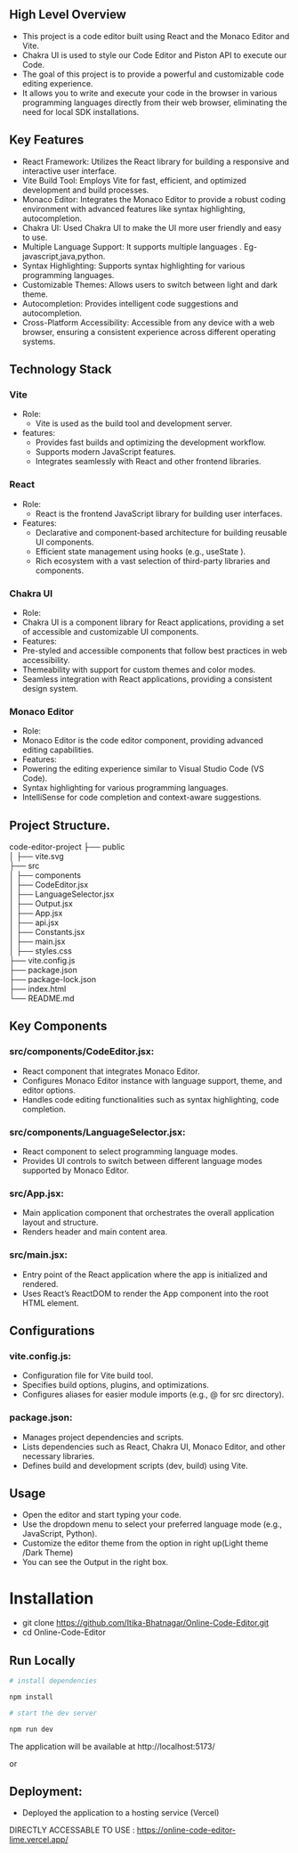 ## High Level Overview

* This project is a code editor built using React and the Monaco Editor and Vite.  
* Chakra UI is used to style our Code Editor and Piston API to execute our Code.  
* The goal of this project is to provide a powerful and customizable code editing experience.  
* It allows you to write and execute your code in the browser in various programming languages directly from their web browser, eliminating the need for local SDK installations.  



## Key Features
* React Framework: Utilizes the React library for building a responsive and interactive user interface.  
* Vite Build Tool: Employs Vite for fast, efficient, and optimized development and build processes.  
* Monaco Editor: Integrates the Monaco Editor to provide a robust coding environment with advanced features like syntax highlighting, autocompletion.
* Chakra UI: Used Chakra UI to make the UI more user friendly and easy to use.  
* Multiple Language Support: It supports multiple languages . Eg- javascript,java,python.  
* Syntax Highlighting: Supports syntax highlighting for various programming languages.  
* Customizable Themes: Allows users to switch between light and dark theme.  
* Autocompletion: Provides intelligent code suggestions and autocompletion.
* Cross-Platform Accessibility: Accessible from any device with a web browser, ensuring a consistent experience across different operating systems.  



## Technology Stack
### Vite

* Role:  
  * Vite is used as the build tool and development server.  
* features:   
  * Provides fast builds and optimizing the development workflow.  
  * Supports modern JavaScript features.  
  * Integrates seamlessly with React and other frontend libraries.  
 
### React

* Role:
  * React is the frontend JavaScript library for building user interfaces.  
* Features:  
  * Declarative and component-based architecture for building reusable UI components.  
  * Efficient state management using hooks (e.g., useState ).  
  * Rich ecosystem with a vast selection of third-party libraries and components.  

### Chakra UI

* Role:
 * Chakra UI is a component library for React applications, providing a set of accessible and customizable UI components.  
* Features:  
 * Pre-styled and accessible components that follow best practices in web accessibility.  
 * Themeability with support for custom themes and color modes.  
 * Seamless integration with React applications, providing a consistent design system.

### Monaco Editor

* Role:  
 * Monaco Editor is the code editor component, providing advanced editing capabilities.  
* Features:  
 * Powering the editing experience similar to Visual Studio Code (VS Code).  
 * Syntax highlighting for various programming languages.  
 * IntelliSense for code completion and context-aware suggestions.  


  
## Project Structure.
code-editor-project 
├── public  
│ ├── vite.svg  
├── src  
│ ├── components  
│ ├── CodeEditor.jsx  
│ ├── LanguageSelector.jsx  
│ ├── Output.jsx  
│ ├── App.jsx  
│ ├── api.jsx  
│ ├── Constants.jsx  
│ ├── main.jsx  
│ ├── styles.css  
├── vite.config.js  
├── package.json  
├── package-lock.json  
├── index.html  
└── README.md  



## Key Components

### src/components/CodeEditor.jsx:
* React component that integrates Monaco Editor.  
* Configures Monaco Editor instance with language support, theme, and editor options.  
* Handles code editing functionalities such as syntax highlighting, code completion.

### src/components/LanguageSelector.jsx:
* React component to select programming language modes.  
* Provides UI controls to switch between different language modes supported by Monaco Editor.

### src/App.jsx:
* Main application component that orchestrates the overall application layout and structure.  
* Renders header and main content area.  

### src/main.jsx:
* Entry point of the React application where the app is initialized and rendered.
* Uses React’s ReactDOM to render the App component into the root HTML element.

## Configurations

### vite.config.js:  
* Configuration file for Vite build tool.   
* Specifies build options, plugins, and optimizations.   
* Configures aliases for easier module imports (e.g., @ for src directory).
  
### package.json:
* Manages project dependencies and scripts.  
* Lists dependencies such as React, Chakra UI, Monaco Editor, and other necessary libraries.  
* Defines build and development scripts (dev, build) using Vite.  



## Usage
* Open the editor and start typing your code.  
* Use the dropdown menu to select your preferred language mode (e.g., JavaScript, Python).  
* Customize the editor theme from the option in right up(Light theme /Dark Theme)  
* You can see the Output in the right box.  



# Installation 
* git clone https://github.com/Itika-Bhatnagar/Online-Code-Editor.git  
* cd Online-Code-Editor  


## Run Locally

```bash  
# install dependencies  

npm install  

# start the dev server  

npm run dev
```
The application will be available at http://localhost:5173/

or 

## Deployment:

* Deployed the application to a hosting service (Vercel) 

DIRECTLY ACCESSABLE TO USE : https://online-code-editor-lime.vercel.app/

